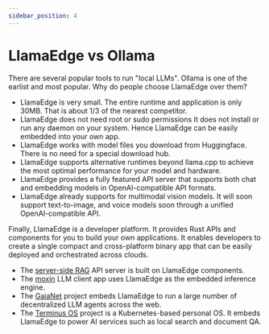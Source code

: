 ```yaml
---
sidebar_position: 4
---
```


# LlamaEdge vs Ollama

There are several popular tools to run "local LLMs". Ollama is one of the earlist and most popular. Why do people
choose LlamaEdge over them?

* LlamaEdge is very small. The entire runtime and application is only 30MB. That is about 1/3 of the nearest competitor.
* LlamaEdge does not need root or sudo permissions It does not install or run any daemon on your system. Hence LlamaEdge can be easily embedded into your own app.
* LlamaEdge works with model files you download from Huggingface. There is no need for a special download hub.
* LlamaEdge supports alternative runtimes beyond llama.cpp to achieve the most optimal performance for your model and hardware.
* LlamaEdge provides a fully featured API server that supports both chat and embedding models in OpenAI-compatible API formats.
* LlamaEdge already supports for multimodal vision models. It will soon support text-to-image, and voice models soon through a unified OpenAI-compatible API.

Finally, LlamaEdge is a developer platform. It provides Rust APIs and components for you to build your own applications.
It enables developers to create a single compact and cross-platform binary app that can be easily deployed and orchestrated across clouds.

* The [server-side RAG](user-guide/server-side-rag/quick-start) API server is built on LlamaEdge components.
* The [moxin](https://github.com/project-robius/moxin) LLM client app uses LlamaEdge as the embedded inference engine.
* The [GaiaNet](https://github.com/GaiaNet-AI/gaianet-node) project embeds LlamaEdge to run a large number of decentralized LLM agents across the web.
* The [Terminus OS](https://www.jointerminus.com/) project is a Kubernetes-based personal OS. It embeds LlamaEdge to power AI services such as local search and document QA.

